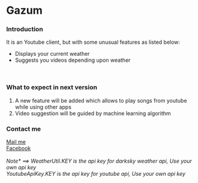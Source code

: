 <h1> Gazum </h1>
<h3>Introduction</h3>
It is an Youtube client, but with some unusual features as listed below:
<ul>
  <li>Displays your current weather</li>
  <li>Suggests you videos depending upon weather</li>
</ul>

<br>
<h3>What to expect in next version</h3>
<ol type="1">
  <li>A new feature will be added which allows to play songs from youtube while using other apps</li>
  <li>Video suggestion will be guided by machine learning algorithm</li>
</ol>
<h3>Contact me</h3>
<a href="mailto:7suranjanpoudel7@gmail.com">Mail me</a><br>
<a href="https://www.facebook.com/suranjan.poudel.7">Facebook</a>
<br><br>
<i>Note* ==> WeatherUtil.KEY is the api key for darksky weather api, Use your own api key<br>
             YoutubeApiKey.KEY is the api key for youtube api, Use your own api key</i>
